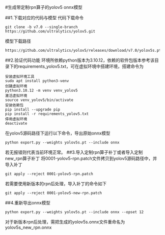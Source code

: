 #生成带定制rpn算子的yolov5 onnx模型

##1.下载对应的代码与模型
代码下载命令
```
git clone -b v7.0 --single-branch https://github.com/ultralytics/yolov5.git
```
模型下载路径
```
https://github.com/ultralytics/yolov5/releases/download/v7.0/yolov5s.pt
```

##2.验证代码功能
环境所依赖python版本为3.10.12，依赖的软件包版本参考该目录下的requirements_yolov5.txt，可在虚拟环境中搭建环境，搭建命令为
```
安装虚拟环境工具
sudo apt install python3-venv
创建虚拟环境
python3.10.12 -m venv venv_yolov5
激活虚拟环境
source venv_yolov5/bin/activate
安装依赖包
pip install --upgrade pip
pip install -r requirements_yolov5.txt
停用虚拟环境
deactivate
```
在yolov5源码路径下运行以下命令，导出原始onnx模型
```
python export.py --weights yolov5s.pt --include onnx
```
若无报错则代表当前环境正常。
##3.导入定制rpn算子补丁或者导入定制new_rpn算子补丁
将0001-yolov5-rpn.patch文件拷贝到yolov5源码路径中，并导入补丁
```
git apply --reject 0001-yolov5-rpn.patch
```
若需要使用新版本的rpn后处理，导入补丁的命令如下
```
git apply --reject 0001-yolov5-new-rpn.patch
```

##4.重新导出onnx模型
```
python export.py --weights yolov5s.pt --include onnx --opset 12
```
对于新版本rpn后处理，需把生成的yolov5s.onnx文件重命名为yolov5s_new_rpn.onnx